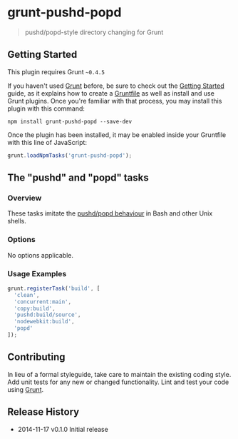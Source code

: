# grunt-pushd-popd

> pushd/popd-style directory changing for Grunt

## Getting Started
This plugin requires Grunt `~0.4.5`

If you haven't used [Grunt](http://gruntjs.com/) before, be sure to check out the [Getting Started](http://gruntjs.com/getting-started) guide, as it explains how to create a [Gruntfile](http://gruntjs.com/sample-gruntfile) as well as install and use Grunt plugins. Once you're familiar with that process, you may install this plugin with this command:

```shell
npm install grunt-pushd-popd --save-dev
```

Once the plugin has been installed, it may be enabled inside your Gruntfile with this line of JavaScript:

```js
grunt.loadNpmTasks('grunt-pushd-popd');
```

## The "pushd" and "popd" tasks

### Overview

These tasks imitate the [pushd/popd behaviour](http://en.wikipedia.org/wiki/Pushd_and_popd) in Bash and other Unix shells.

### Options

No options applicable.

### Usage Examples

```js
grunt.registerTask('build', [
  'clean',
  'concurrent:main',
  'copy:build',
  'pushd:build/source',
  'nodewebkit:build',
  'popd'
]);
```

## Contributing
In lieu of a formal styleguide, take care to maintain the existing coding style. Add unit tests for any new or changed functionality. Lint and test your code using [Grunt](http://gruntjs.com/).

## Release History

* 2014-11-17   v0.1.0   Initial release